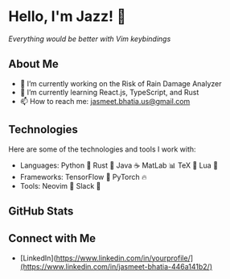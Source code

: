 # Hello, I'm Jazz! 👋
*Everything would be better with Vim keybindings*

<!--I'm a Bioengineering: Biosystems student at UC San Diego with a passion for Computer Science!-->

## About Me

- 🔭 I’m currently working on the Risk of Rain Damage Analyzer
- 🌱 I’m currently learning React.js, TypeScript, and Rust
- 📫 How to reach me: jasmeet.bhatia.us@gmail.com

## Technologies

Here are some of the technologies and tools I work with:

- Languages: Python 🐍 Rust 🦀 Java ☕ MatLab 📊 TeX 📄 Lua 🌙
- Frameworks: TensorFlow 🤖 PyTorch 🔥
- Tools: Neovim 📝 Slack 💬

## GitHub Stats

<!--[![Jazz's GitHub stats](https://github-readme-stats.vercel.app/api?username=HiFiveJazz)](https://github.com/HiFiveJazz/github-readme-stats)-->

<!--[![Top Langs](https://github-readme-stats.vercel.app/api/top-langs/?username=HiFiveJazz&layout=pie)](https://github.com/HiFiveJazz/github-readme-stats)-->

## Connect with Me

- [LinkedIn](https://www.linkedin.com/in/yourprofile/](https://www.linkedin.com/in/jasmeet-bhatia-446a141b2/)
